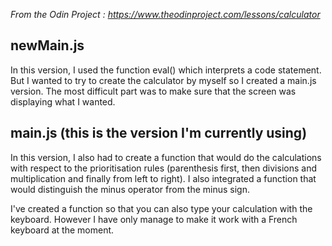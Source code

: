 <em>From the Odin Project : https://www.theodinproject.com/lessons/calculator </em>

<h2>newMain.js</h2>
<p>In this version, I used the function eval() which interprets a code statement.
But I wanted to try to create the calculator by myself so I created a main.js version. 
The most difficult part was to make sure that the screen was displaying what I wanted. </h2>

<h2>main.js (this is the version I'm currently using)</h2>
<p> In this version, I also had to create a function that would do the calculations with respect to the prioritisation rules (parenthesis first, then divisions and multiplication and finally from left to right). I also integrated a function that would distinguish the minus operator from the minus sign.</p>
<p> I've created a function so that you can also type your calculation with the keyboard. However I have only manage to make it work with a French keyboard at the moment.</p>
  
